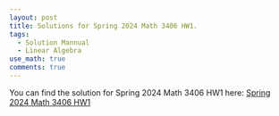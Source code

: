 ```yaml
---
layout: post
title: Solutions for Spring 2024 Math 3406 HW1.
tags:
  - Solution Mannual
  - Linear Algebra
use_math: true
comments: true
---
```

You can find the solution for Spring 2024 Math 3406 HW1 here:
[Spring 2024 Math 3406 HW1](/assets/Math_3406_HW1.pdf)


